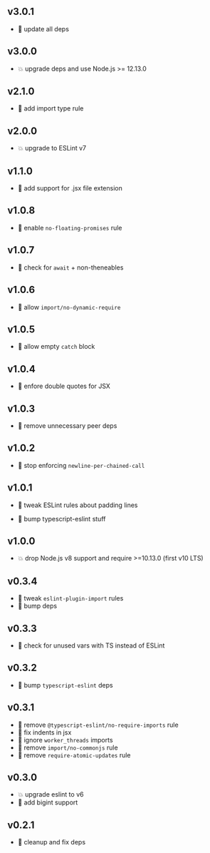 ## v3.0.1

* 🐞 update all deps

## v3.0.0

* 💥 upgrade deps and use Node.js >= 12.13.0

## v2.1.0

* 🌱 add import type rule

## v2.0.0

* 💥 upgrade to ESLint v7

## v1.1.0

* 🌱 add support for .jsx file extension

## v1.0.8

* 🐞 enable `no-floating-promises` rule

## v1.0.7

* 🐞 check for `await` + non-theneables

## v1.0.6

* 🐞 allow `import/no-dynamic-require`

## v1.0.5

* 🐞 allow empty `catch` block

## v1.0.4

* 🐞 enfore double quotes for JSX

## v1.0.3

* 🐞 remove unnecessary peer deps

## v1.0.2

* 🐞 stop enforcing `newline-per-chained-call`

## v1.0.1

* 🐞 tweak ESLint rules about padding lines

* 🐞 bump typescript-eslint stuff

## v1.0.0

* 💥 drop Node.js v8 support and require >=10.13.0 (first v10 LTS)

## v0.3.4

* 🐞 tweak `eslint-plugin-import` rules
* 🐞 bump deps

## v0.3.3

* 🐞 check for unused vars with TS instead of ESLint

## v0.3.2

* 🐞 bump `typescript-eslint` deps

## v0.3.1

* 🐞 remove `@typescript-eslint/no-require-imports` rule
* 🐞 fix indents in jsx
* 🐞 ignore `worker_threads` imports
* 🐞 remove `import/no-commonjs` rule
* 🐞 remove `require-atomic-updates` rule

## v0.3.0

* 💥 upgrade eslint to v6
* 🐞 add bigint support

## v0.2.1

* 🐞 cleanup and fix deps
